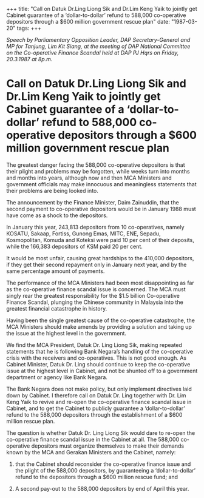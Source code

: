 +++ 
title: "Call on Datuk Dr.Ling  Liong Sik and Dr.Lim Keng Yaik to jointly get Cabinet guarantee of a ‘dollar-to-dollar’ refund to 588,000 co-operative depositors through a $600 million government rescue plan"
date: "1987-03-20"
tags:
+++

_Speech by Parliamentary Opposition Leader, DAP Secretary-General and MP for Tanjung, Lim Kit Siang, at the meeting of DAP National Committee on the Co-operative Finance Scandal held at DAP PJ Hqrs on Friday, 20.3.1987 at 8p.m._

# Call on Datuk Dr.Ling  Liong Sik and Dr.Lim Keng Yaik to jointly get Cabinet guarantee of a ‘dollar-to-dollar’ refund to 588,000 co-operative depositors through a $600 million government rescue plan

The greatest danger facing the 588,000 co-operative depositors is that their plight and problems may be forgotten, while weeks turn into months and months into years, although now and then MCA Ministers and government officials may make innocuous and meaningless statements that their problems are being looked into.</u>

The announcement by the Finance Minister, Daim Zainuddin, that the second payment to co-operative depositors would be in January 1988 must have come as a shock to the depositors.

In January this year, 243,813 depositors from 10 co-operatives, namely KOSATU, Sakaap, Fortiss, Gunong Emas, MITC, ENE, Sepadu, Kosmopolitan, Komuda and Koteksi were paid 10 per cent of their deposits, while the 166,383 depositors of KSM paid 20 per cent.

It would be most unfair, causing great hardships to the 410,000 depositors, if they get their second repayment only in January next year, and by the same percentage amount of payments.

The performance of the MCA Ministers had been most disappointing as far as the co-operative finance scandal issue is concerned. The MCA must singly rear the greatest responsibility for the $1.5 billion Co-operative Finance Scandal, plunging the Chinese community in Malaysia into the greatest financial catastrophe in history.

Having been the single greatest cause of the co-operative catastrophe, the MCA Ministers should make amends by providing a solution and taking up the issue at the highest level in the government.

We find the MCA President, Datuk Dr. Ling Liong Sik, making repeated statements that he is following Bank Negara’s handling of the co-operative crisis with the receivers and co-operatives. This is not good enough. As Cabinet Minister, Datuk Dr. Ling should continue to keep the co-operative issue at the highest level in Cabinet, and not be shunted off to a government department or agency like Bank Negara.

The Bank Negara does not make policy, but only implement directives laid down by Cabinet. I therefore call on Datuk Dr. Ling together with Dr. Lim Keng Yaik to revive and re-open the co-operative finance scandal issue in Cabinet, and to get the Cabinet to publicly guarantee a ‘dollar-to-dollar’ refund to the 588,000 depositors through the establishment of a $600 million rescue plan.

The question is whether Datuk Dr. Ling Liong Sik would dare to re-open the co-operative finance scandal issue in the Cabinet at all. The 588,000 co-operative depositors must organize themselves to make their demands known by the MCA and Gerakan Ministers and the Cabinet, namely:

1.	that the Cabinet should reconsider the co-operative finance issue and the plight of the 588,000 depositors, by guaranteeing a ‘dollar-to-dollar’ refund to the depositors through a $600 million rescue fund; and

2.	A second pay-out to the 588,000 depositors by end of April this year.
 
